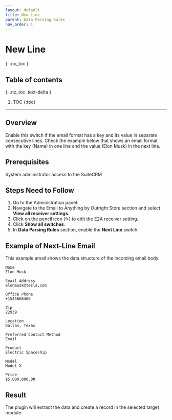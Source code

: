 ```yaml
---
layout: default
title: New Line
parent: Data Parsing Rules
nav_order: 1
---
```


# New Line
{: .no_toc }

## Table of contents
{: .no_toc .text-delta }

1. TOC
{:toc}

---

## Overview

Enable this switch if the email format has a key and its value in separate consecutive lines. Check the example below that shows an email format with the key (Name) in one line and the value (Elon Musk) in the next line.

## Prerequisites

System administrator access to the SuiteCRM

## Steps Need to Follow

1. Go to the Administration panel.
1. Navigate to the Email to Anything by Outright Store section and select **View all receiver settings**.
1. Click on the pencil icon (✎) to edit the E2A receiver setting.
1. Click **Show all switches**.
1. In **Data Parsing Rules** section, enable the **Next Line** switch.

## Example of Next-Line Email

This example email shows the data structure of the incoming email body.

```text
Name
Elon Musk

Email Address
elonmusk@tesla.com

Office Phone
+1545668466

Zip
22939

Location
Dallas, Texas

Preferred Contact Method
Email

Product
Electric Spaceship

Model
Model X

Price
$5,000,000.00
```

## Result

The plugin will extract the data and create a record in the selected target module.
